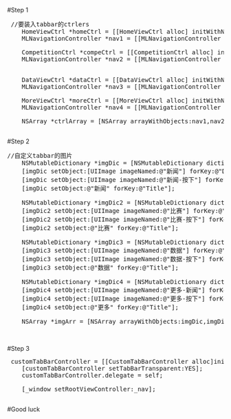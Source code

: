 #Step 1

<pre>
 //要装入tabbar的ctrlers
    HomeViewCtrl *homeCtrl = [[HomeViewCtrl alloc] initWithNibName:@"HomeViewCtrl" bundle:nil];
    MLNavigationController *nav1 = [[MLNavigationController alloc] initWithRootViewController:homeCtrl];
    
    CompetitionCtrl *compeCtrl = [[CompetitionCtrl alloc] initWithNibName:@"CompetitionCtrl" bundle:nil];
    MLNavigationController *nav2 = [[MLNavigationController alloc] initWithRootViewController:compeCtrl];
    
    
    DataViewCtrl *dataCtrl = [[DataViewCtrl alloc] initWithNibName:@"DataViewCtrl" bundle:nil];
    MLNavigationController *nav3 = [[MLNavigationController alloc] initWithRootViewController:dataCtrl];
   
    MoreViewCtrl *moreCtrl = [[MoreViewCtrl alloc] initWithNibName:@"MoreViewCtrl" bundle:nil];
    MLNavigationController *nav4 = [[MLNavigationController alloc] initWithRootViewController:moreCtrl];
    
    NSArray *ctrlArray = [NSArray arrayWithObjects:nav1,nav2,nav3,nav4, nil];
    
</pre>

#Step 2

<pre>
//自定义tabbar的图片
    NSMutableDictionary *imgDic = [NSMutableDictionary dictionaryWithCapacity:3];
    [imgDic setObject:[UIImage imageNamed:@"新闻"] forKey:@"Default"];
    [imgDic setObject:[UIImage imageNamed:@"新闻-按下"] forKey:@"Seleted"];
    [imgDic setObject:@"新闻" forKey:@"Title"];
    
    NSMutableDictionary *imgDic2 = [NSMutableDictionary dictionaryWithCapacity:3];
    [imgDic2 setObject:[UIImage imageNamed:@"比赛"] forKey:@"Default"];
    [imgDic2 setObject:[UIImage imageNamed:@"比赛-按下"] forKey:@"Seleted"];
    [imgDic2 setObject:@"比赛" forKey:@"Title"];
    
    NSMutableDictionary *imgDic3 = [NSMutableDictionary dictionaryWithCapacity:3];
    [imgDic3 setObject:[UIImage imageNamed:@"数据"] forKey:@"Default"];
    [imgDic3 setObject:[UIImage imageNamed:@"数据-按下"] forKey:@"Seleted"];
    [imgDic3 setObject:@"数据" forKey:@"Title"];
    
    NSMutableDictionary *imgDic4 = [NSMutableDictionary dictionaryWithCapacity:3];
    [imgDic4 setObject:[UIImage imageNamed:@"更多-新闻"] forKey:@"Default"];
    [imgDic4 setObject:[UIImage imageNamed:@"更多-按下"] forKey:@"Seleted"];
    [imgDic4 setObject:@"更多" forKey:@"Title"];
    
    NSArray *imgArr = [NSArray arrayWithObjects:imgDic,imgDic2,imgDic3,imgDic4,nil];
    
   
</pre>

#Step 3

<pre>
 customTabBarController = [[CustomTabBarController alloc]initWithViewControllers:ctrlArray imageArray:imgArr];
    [customTabBarController setTabBarTransparent:YES];
    customTabBarController.delegate = self;

    [_window setRootViewController:_nav];
    
</pre>

#Good luck
